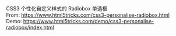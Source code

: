 CSS3 个性化自定义样式的 Radiobox 单选框  
From: https://www.html5tricks.com/css3-personalise-radiobox.html  
Demo: https://www.html5tricks.com/demo/css3-personalise-radiobox/index.html
